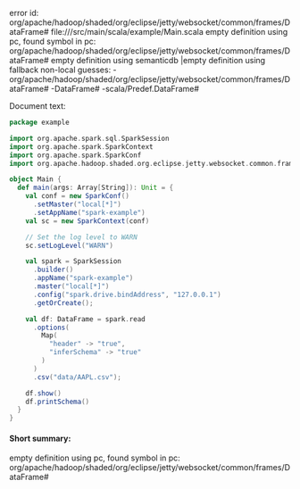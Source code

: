 error id: org/apache/hadoop/shaded/org/eclipse/jetty/websocket/common/frames/DataFrame#
file://<WORKSPACE>/src/main/scala/example/Main.scala
empty definition using pc, found symbol in pc: org/apache/hadoop/shaded/org/eclipse/jetty/websocket/common/frames/DataFrame#
empty definition using semanticdb
|empty definition using fallback
non-local guesses:
	 -org/apache/hadoop/shaded/org/eclipse/jetty/websocket/common/frames/DataFrame#
	 -DataFrame#
	 -scala/Predef.DataFrame#

Document text:

```scala
package example

import org.apache.spark.sql.SparkSession
import org.apache.spark.SparkContext
import org.apache.spark.SparkConf
import org.apache.hadoop.shaded.org.eclipse.jetty.websocket.common.frames.DataFrame

object Main {
  def main(args: Array[String]): Unit = {
    val conf = new SparkConf()
      .setMaster("local[*]")
      .setAppName("spark-example")
    val sc = new SparkContext(conf)

    // Set the log level to WARN
    sc.setLogLevel("WARN")

    val spark = SparkSession
      .builder()
      .appName("spark-example")
      .master("local[*]")
      .config("spark.drive.bindAddress", "127.0.0.1")
      .getOrCreate();

    val df: DataFrame = spark.read
      .options(
        Map(
          "header" -> "true",
          "inferSchema" -> "true"
        )
      )
      .csv("data/AAPL.csv");

    df.show()
    df.printSchema()
  }
}

```

#### Short summary: 

empty definition using pc, found symbol in pc: org/apache/hadoop/shaded/org/eclipse/jetty/websocket/common/frames/DataFrame#